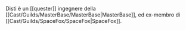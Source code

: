 Disti è un [[quester]] ingegnere della [[Cast/Guilds/MasterBase/MasterBase|MasterBase]], ed ex-membro di [[Cast/Guilds/SpaceFox/SpaceFox|SpaceFox]].
